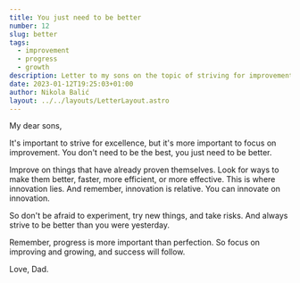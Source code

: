 ```yaml
---
title: You just need to be better
number: 12
slug: better
tags:
  - improvement
  - progress
  - growth
description: Letter to my sons on the topic of striving for improvement over perfection. Focus on progress and growth to drive innovation and success.
date: 2023-01-12T19:25:03+01:00
author: Nikola Balić
layout: ../../layouts/LetterLayout.astro
---
```


My dear sons,

It's important to strive for excellence, but it's more important to focus on improvement. You don't need to be the best, you just need to be better.

Improve on things that have already proven themselves. Look for ways to make them better, faster, more efficient, or more effective. This is where innovation lies. And remember, innovation is relative. You can innovate on innovation.

So don't be afraid to experiment, try new things, and take risks. And always strive to be better than you were yesterday.

Remember, progress is more important than perfection. So focus on improving and growing, and success will follow.

Love, Dad.

